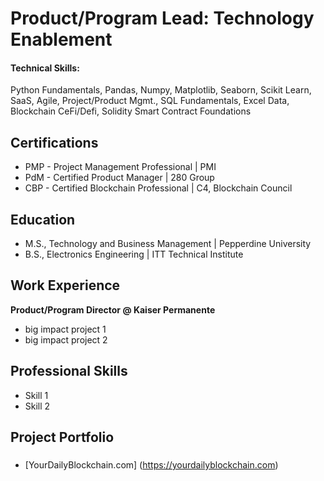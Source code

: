 # Product/Program Lead: Technology Enablement

#### Technical Skills:
Python Fundamentals, Pandas, Numpy, Matplotlib, Seaborn, Scikit Learn, SaaS, Agile, Project/Product Mgmt., SQL Fundamentals, Excel Data, Blockchain CeFi/Defi, Solidity Smart Contract Foundations

## Certifications
- PMP - Project Management Professional | PMI
- PdM - Certified Product Manager | 280 Group
- CBP - Certified Blockchain Professional | C4, Blockchain Council

## Education
- M.S., Technology and Business Management | Pepperdine University
- B.S., Electronics Engineering | ITT Technical Institute

## Work Experience
**Product/Program Director @ Kaiser Permanente**
- big impact project 1
- big impact project 2


## Professional Skills
- Skill 1
- Skill 2

## Project Portfolio
###
- [YourDailyBlockchain.com] (https://yourdailyblockchain.com)
